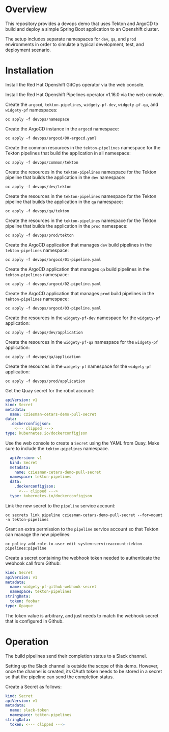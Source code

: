 # Overview

This repository provides a devops demo that uses Tekton and ArgoCD to build and deploy a simple Spring Boot application to an Openshift cluster.

The setup includes separate namespaces for `dev`, `qa`, and `prod` environments in order to simulate a typical development, test, and deployment scenario.

# Installation
Install the Red Hat Openshift GitOps operator via the web console.

Install the Red Hat Openshift Pipelines operator v1.16.0 via the web console.

Create the `argocd`, `tekton-pipelines`, `widgety-pf-dev`, `widgety-pf-qa`, and `widgety-pf` namespaces:
```shell
oc apply -f devops/namespace
```
Create the ArgoCD instance in the `argocd` namespace:
```shell
oc apply -f devops/argocd/00-argocd.yaml
```
Create the common resources in the `tekton-pipelines` namespace for the Tekton pipelines that build the application in all namespace:
```shell
oc apply -f devops/common/tekton
```
Create the resources in the `tekton-pipelines` namespace for the Tekton pipeline that builds the application in the `dev` namespace:
```shell
oc apply -f devops/dev/tekton
```
Create the resources in the `tekton-pipelines` namespace for the Tekton pipeline that builds the application in the `qa` namespace:
```shell
oc apply -f devops/qa/tekton
```
Create the resources in the `tekton-pipelines` namespace for the Tekton pipeline that builds the application in the `prod` namespace:
```shell
oc apply -f devops/prod/tekton
```
Create the ArgoCD application that manages `dev` build pipelines in the `tekton-pipelines` namespace:
```shell
oc apply -f devops/argocd/01-pipeline.yaml
```
Create the ArgoCD application that manages `qa` build pipelines in the `tekton-pipelines` namespace:
```shell
oc apply -f devops/argocd/02-pipeline.yaml
```
Create the ArgoCD application that manages `prod` build pipelines in the `tekton-pipelines` namespace:
```shell
oc apply -f devops/argocd/03-pipeline.yaml
```
Create the resources in the `widgety-pf-dev` namespace for the `widgety-pf` application:
```shell
oc apply -f devops/dev/application
```
Create the resources in the `widgety-pf-qa` namespace for the `widgety-pf` application:
```shell
oc apply -f devops/qa/application
```
Create the resources in the `widgety-pf` namespace for the `widgety-pf` application:
```shell
oc apply -f devops/prod/application
```
Get the Quay secret for the robot account:
```yaml
apiVersion: v1
kind: Secret
metadata:
  name: cziesman-cetars-demo-pull-secret
data:
  .dockerconfigjson: 
    <--- clipped --->
type: kubernetes.io/dockerconfigjson
```
Use the web console to create a `Secret` using the YAML from Quay. Make sure to include the `tekton-pipelines` namespace.
```yaml
  apiVersion: v1
  kind: Secret
  metadata:
    name: cziesman-cetars-demo-pull-secret
  namespace: tekton-pipelines
  data:
    .dockerconfigjson:
      <--- clipped --->
  type: kubernetes.io/dockerconfigjson
```
Link the new secret to the `pipeline` service account:
```shell
oc secrets link pipeline cziesman-cetars-demo-pull-secret --for=mount -n tekton-pipelines
```
Grant an extra permission to the `pipeline` service account so that Tekton can manage the new pipelines:
```shell
oc policy add-role-to-user edit system:serviceaccount:tekton-pipelines:pipeline
```
Create a secret containing the webhook token needed to authenticate the webhook call from Github:
```yaml
kind: Secret
apiVersion: v1
metadata:
  name: widgety-pf-github-webhook-secret
  namespace: tekton-pipelines
stringData:
  token: foobar
type: Opaque
```
The token value is arbitrary, and just needs to match the webhook secret that is configured in Github.
# Operation

The build pipelines send their completion status to a Slack channel.

Setting up the Slack channel is outside the scope of this demo. However, once the channel is created, its OAuth token needs to be stored in a secret so that the pipeline can send the completion status.

Create a Secret as follows:
```yaml
kind: Secret
apiVersion: v1
metadata:
  name: slack-token
  namespace: tekton-pipelines
stringData:
  token: <--- clipped --->
```
